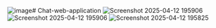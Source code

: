 ![image](https://github.com/user-attachments/assets/33cbd039-3197-4dcd-b7d8-9c48435673b9)﻿# Chat-web-application
![Screenshot 2025-04-12 195906](https://github.com/user-attachments/assets/7ac2e2b8-1a7e-4265-8216-b37238ed53e9)
![Screenshot 2025-04-12 195906](https://github.com/user-attachments/assets/142f54fa-34e6-446e-84c6-0460e50aa4c5)
![Screenshot 2025-04-12 195825](https://github.com/user-attachments/assets/b984c77d-73db-487d-98b3-b027ca4f8171)



 
